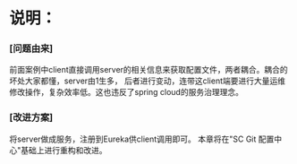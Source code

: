 # 说明：
### [问题由来]
前面案例中client直接调用server的相关信息来获取配置文件，两者耦合。耦合的坏处大家都懂，server由1生多，
后者进行变动，连带这client端要进行大量运维修改操作，复杂效率低。这也违反了spring cloud的服务治理理念。
### [改进方案]
将server做成服务，注册到Eureka供client调用即可。
本章将在"SC Git 配置中心"基础上进行重构和改进。
